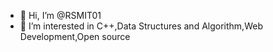 - 👋 Hi, I’m @RSMIT01
- 👀 I’m interested in C++,Data Structures and Algorithm,Web Development,Open source


<!---
RSMIT01/RSMIT01 is a ✨ special ✨ repository because its `README.md` (this file) appears on your GitHub profile.
You can click the Preview link to take a look at your changes.
--->
